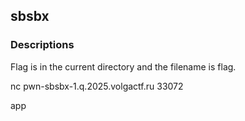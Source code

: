 ## sbsbx

### Descriptions
Flag is in the current directory and the filename is flag.

nc pwn-sbsbx-1.q.2025.volgactf.ru 33072

app